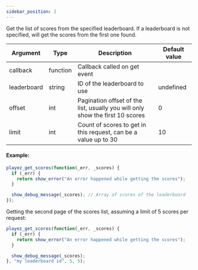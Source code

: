 ```yaml
---
sidebar_position: 2
---
```


Get the list of scores from the specified leaderboard. If a leaderboard is not specified, will get the scores from the first one found.

| Argument | Type | Description | Default value
| --- | --- | --- | --- |
| callback | function | Callback called on get event | 
| leaderboard | string | ID of the leaderboard to use | undefined |
| offset | int | Pagination offset of the list, usually you will only show the first 10 scores | 0 |
| limit | int | Count of scores to get in this request, can be a value up to 30 | 10 |

#### Example:

```js
playez_get_scores(function(_err, _scores) {
  if (_err) {
    return show_error("An error happened while getting the scores");
  }

  show_debug_message(_scores); // Array of scores of the leaderboard
});
```

Getting the second page of the scores list, assuming a limit of 5 scores per request:

```js
playez_get_scores(function(_err, _scores) {
  if (_err) {
    return show_error("An error happened while getting the scores");
  }

  show_debug_message(_scores);
}, "my leaderboard id", 5, 5);
```
